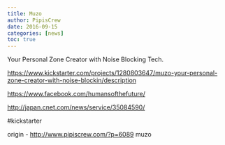 ```yaml
---
title: Muzo
author: PipisCrew
date: 2016-09-15
categories: [news]
toc: true
---
```


Your Personal Zone Creator with Noise Blocking Tech.

https://www.kickstarter.com/projects/1280803647/muzo-your-personal-zone-creator-with-noise-blockin/description

https://www.facebook.com/humansofthefuture/

http://japan.cnet.com/news/service/35084590/

#kickstarter

origin - http://www.pipiscrew.com/?p=6089 muzo